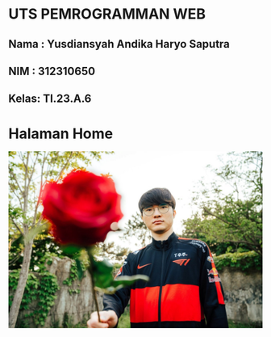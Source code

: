 # UTS PEMROGRAMMAN WEB

## Nama : Yusdiansyah Andika Haryo Saputra
## NIM  : 312310650
## Kelas: TI.23.A.6

# Halaman Home
![Alt Text](assets/img/flower.jpg)
